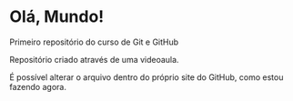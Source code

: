 # Olá, Mundo!
 Primeiro repositório do curso de Git e GitHub

 Repositório criado através de uma videoaula.

É possível alterar o arquivo dentro do próprio site do GitHub, como estou fazendo agora.
